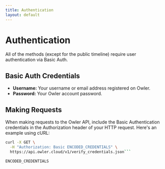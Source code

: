 ```yaml
---
title: Authentication
layout: default
---
```


# Authentication

All of the methods (except for the public timeline) require user authentication via Basic Auth.

## Basic Auth Credentials

- **Username:** Your username or email address registered on Owler.
- **Password:** Your Owler account password.

## Making Requests

When making requests to the Owler API, include the Basic Authentication credentials in the Authorization header of your HTTP request. Here's an example using cURL:

```bash
curl -X GET \
  -H "Authorization: Basic ENCODED_CREDENTIALS" \
  https://api.owler.cloud/v1/verify_credentials.json```

ENCODED_CREDENTIALS 